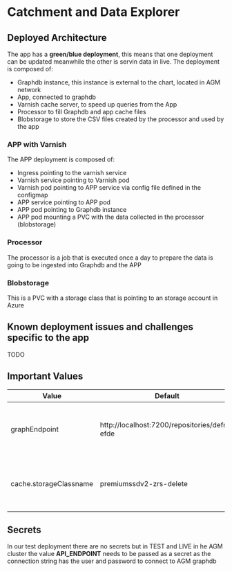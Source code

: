 # Catchment and Data Explorer
## Deployed Architecture
The app has a **green/blue deployment**, this means that one deployment can be updated meanwhile the other is servin data in live.
The deployment is composed of:
- Graphdb instance, this instance is external to the chart, located in AGM network
- App, connected to graphdb
- Varnish cache server, to speed up queries from the App
- Processor to fill Graphdb and app cache files
- Blobstorage to store the CSV files created by the processor and used by the app
### APP with Varnish
The APP deployment is composed of:
- Ingress pointing to the varnish service
- Varnish service pointing to Varnish pod
- Varnish pod pointing to APP service via config file defined in the configmap
- APP service pointing to APP pod
- APP pod pointing to Graphdb instance
- APP pod mounting a PVC with the data collected in the processor (blobstorage)
### Processor
The processor is a job that is executed once a day to prepare the data is going to be ingested into Graphdb and the APP
### Blobstorage
This is a PVC with a storage class that is pointing to an storage account in Azure 
## Known deployment issues and challenges specific to the app
TODO 
## Important Values 
|  Value | Default  | Explanation  |
|---|---|---|
| graphEndpoint | http://localhost:7200/repositories/defra-efde | Graphdb endpoint including the repository name |
| cache.storageClassname  | premiumssdv2-zrs-delete | Storage class is going to be used to load the data |

## Secrets
In our test deployment there are no secrets but in TEST and LIVE in he AGM cluster the value **API_ENDPOINT** needs to be passed as a secret as the connection string has the user and password to connect to AGM graphdb